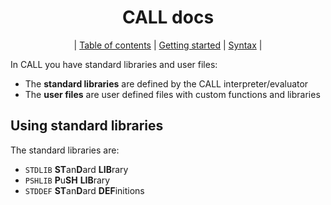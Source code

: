 <div align="center">

# CALL docs
| [Table of contents](./manual.md) | [Getting started](./getting_started.md) | [Syntax](./syntax.md) |

</div>

In CALL you have standard libraries and user files:
 - The **standard libraries** are defined by the CALL interpreter/evaluator
 - The **user files** are user defined files with custom functions and libraries

## Using standard libraries
The standard libraries are:
 - `STDLIB` **ST**an**D**ard **LIB**rary
 - `PSHLIB` **P**u**SH** **LIB**rary
 - `STDDEF` **ST**an**D**ard **DEF**initions
